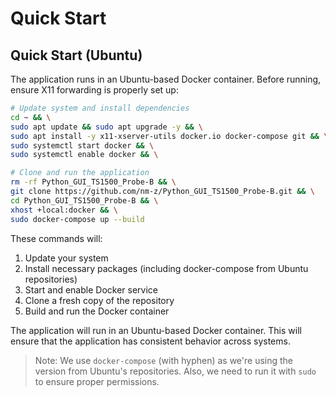 # Quick Start

## Quick Start (Ubuntu)

The application runs in an Ubuntu-based Docker container. Before running, ensure X11 forwarding is properly set up:

```bash
# Update system and install dependencies
cd ~ && \
sudo apt update && sudo apt upgrade -y && \
sudo apt install -y x11-xserver-utils docker.io docker-compose git && \
sudo systemctl start docker && \
sudo systemctl enable docker && \

# Clone and run the application
rm -rf Python_GUI_TS1500_Probe-B && \
git clone https://github.com/nm-z/Python_GUI_TS1500_Probe-B.git && \
cd Python_GUI_TS1500_Probe-B && \
xhost +local:docker && \
sudo docker-compose up --build
```

These commands will:
1. Update your system
2. Install necessary packages (including docker-compose from Ubuntu repositories)
3. Start and enable Docker service
4. Clone a fresh copy of the repository
5. Build and run the Docker container

The application will run in an Ubuntu-based Docker container. This will ensure that the application has consistent behavior across systems.

> Note: We use `docker-compose` (with hyphen) as we're using the version from Ubuntu's repositories. Also, we need to run it with `sudo` to ensure proper permissions.

